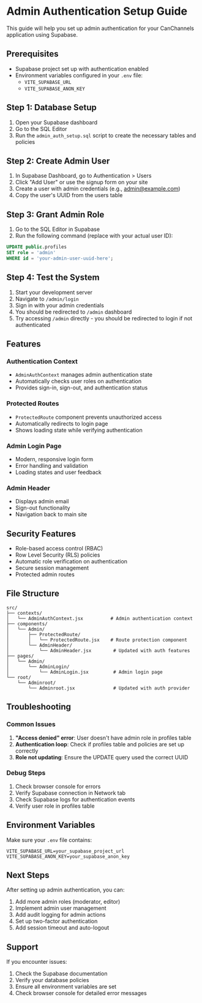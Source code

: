 # Admin Authentication Setup Guide

This guide will help you set up admin authentication for your CanChannels application using Supabase.

## Prerequisites

- Supabase project set up with authentication enabled
- Environment variables configured in your `.env` file:
  - `VITE_SUPABASE_URL`
  - `VITE_SUPABASE_ANON_KEY`

## Step 1: Database Setup

1. Open your Supabase dashboard
2. Go to the SQL Editor
3. Run the `admin_auth_setup.sql` script to create the necessary tables and policies

## Step 2: Create Admin User

1. In Supabase Dashboard, go to Authentication > Users
2. Click "Add User" or use the signup form on your site
3. Create a user with admin credentials (e.g., admin@example.com)
4. Copy the user's UUID from the users table

## Step 3: Grant Admin Role

1. Go to the SQL Editor in Supabase
2. Run the following command (replace with your actual user ID):

```sql
UPDATE public.profiles 
SET role = 'admin' 
WHERE id = 'your-admin-user-uuid-here';
```

## Step 4: Test the System

1. Start your development server
2. Navigate to `/admin/login`
3. Sign in with your admin credentials
4. You should be redirected to `/admin` dashboard
5. Try accessing `/admin` directly - you should be redirected to login if not authenticated

## Features

### Authentication Context
- `AdminAuthContext` manages admin authentication state
- Automatically checks user roles on authentication
- Provides sign-in, sign-out, and authentication status

### Protected Routes
- `ProtectedRoute` component prevents unauthorized access
- Automatically redirects to login page
- Shows loading state while verifying authentication

### Admin Login Page
- Modern, responsive login form
- Error handling and validation
- Loading states and user feedback

### Admin Header
- Displays admin email
- Sign-out functionality
- Navigation back to main site

## Security Features

- Role-based access control (RBAC)
- Row Level Security (RLS) policies
- Automatic role verification on authentication
- Secure session management
- Protected admin routes

## File Structure

```
src/
├── contexts/
│   └── AdminAuthContext.jsx          # Admin authentication context
├── components/
│   └── Admin/
│       ├── ProtectedRoute/
│       │   └── ProtectedRoute.jsx    # Route protection component
│       └── AdminHeader/
│           └── AdminHeader.jsx        # Updated with auth features
├── pages/
│   └── Admin/
│       └── AdminLogin/
│           └── AdminLogin.jsx         # Admin login page
└── root/
    └── Adminroot/
        └── Adminroot.jsx              # Updated with auth provider
```

## Troubleshooting

### Common Issues

1. **"Access denied" error**: User doesn't have admin role in profiles table
2. **Authentication loop**: Check if profiles table and policies are set up correctly
3. **Role not updating**: Ensure the UPDATE query used the correct UUID

### Debug Steps

1. Check browser console for errors
2. Verify Supabase connection in Network tab
3. Check Supabase logs for authentication events
4. Verify user role in profiles table

## Environment Variables

Make sure your `.env` file contains:

```env
VITE_SUPABASE_URL=your_supabase_project_url
VITE_SUPABASE_ANON_KEY=your_supabase_anon_key
```

## Next Steps

After setting up admin authentication, you can:

1. Add more admin roles (moderator, editor)
2. Implement admin user management
3. Add audit logging for admin actions
4. Set up two-factor authentication
5. Add session timeout and auto-logout

## Support

If you encounter issues:

1. Check the Supabase documentation
2. Verify your database policies
3. Ensure all environment variables are set
4. Check browser console for detailed error messages
